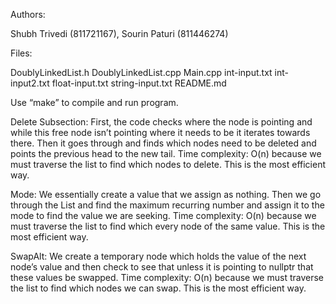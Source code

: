 
Authors:

Shubh Trivedi (811721167), Sourin Paturi (811446274)

Files:

DoublyLinkedList.h
DoublyLinkedList.cpp
Main.cpp
int-input.txt
int-input2.txt
float-input.txt
string-input.txt
README.md

Use “make” to compile and run program.

Delete Subsection: 
First, the code checks where the node is pointing and while this free node isn’t pointing where it needs to be it iterates towards there. Then it goes through and finds which nodes need to be deleted and points the previous head to the new tail.
Time complexity: O(n) because we must traverse the list to find which nodes to delete. This is the most efficient way.

Mode: 
We essentially create a value that we assign as nothing. Then we go through the List and find the maximum recurring number and assign it to the mode to find the value we are seeking.
Time complexity: O(n) because we must traverse the list to find which every node of the same value. This is the most efficient way.

SwapAlt: 
We create a temporary node which holds the value of the next node’s value and then check to see that unless it is pointing to nullptr that these values be swapped.
Time complexity: O(n) because we must traverse the list to find which nodes we can swap. This is the most efficient way.

